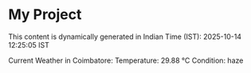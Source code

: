 # My Project

This content is dynamically generated in Indian Time (IST): 2025-10-14 12:25:05 IST


Current Weather in Coimbatore:
Temperature: 29.88 °C
Condition: haze
